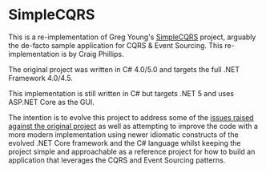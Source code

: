 # SimpleCQRS

This is a re-implementation of Greg Young's [SimpleCQRS](https://github.com/gregoryyoung/m-r) project, arguably the de-facto sample application for CQRS & Event Sourcing.  This re-implementation is by Craig Phillips.

The original project was written in C# 4.0/5.0 and targets the full .NET Framework 4.0/4.5.

This implementation is still written in C# but targets .NET 5 and uses ASP.NET Core as the GUI.

The intention is to evolve this project to address some of the [issues raised against the original project](https://github.com/gregoryyoung/m-r/issues) as well as attempting to improve the code with a more modern implementation using newer idiomatic constructs of the evolved .NET Core framework and the C# language whilst keeping the project simple and approachable as a reference project for how to build an application that leverages the CQRS and Event Sourcing patterns.
